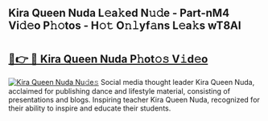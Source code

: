 ## Kira Queen Nuda L𝚎a𝚔ed N𝚞𝚍e - Part-nM4 Vi𝚍𝚎o P𝚑𝚘tos - H𝚘𝚝 O𝚗𝚕yf𝚊ns L𝚎a𝚔s wT8AI

# <h2><a href="http://kf89431.oniu.top/?m=Kira+Queen+Nuda">🔗👉 🔴 Kira Queen Nuda P𝚑ot𝚘𝚜 V𝚒d𝚎o</a></h2>

[![Kira Queen Nuda Nu𝚍e𝚜](https://i.imgur.com/0qMVB7G.gif)](http://kf89431.oniu.top/?m=Kira+Queen+Nuda)
Social media thought leader Kira Queen Nuda, acclaimed for publishing dance and lifestyle material, consisting of presentations and blogs. Inspiring teacher Kira Queen Nuda, recognized for their ability to inspire and educate their students.  
